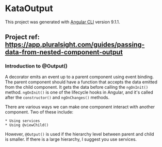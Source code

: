# KataOutput

This project was generated with [Angular CLI](https://github.com/angular/angular-cli) version 9.1.1.

## Project ref: <https://app.pluralsight.com/guides/passing-data-from-nested-component-output>

### Introduction to @Output()

A decorator emits an event up to a parent component using event binding. The parent component should have a function that accepts the data emitted from the child component. It gets the data before calling the ```ngOnInit()``` method.
```ngOnInit()``` is one of the lifecycle hooks in Angular, and it's called after the ```constructor()``` and ```ngOnChanges()``` methods.

There are various ways we can make one component interact with another component. Two of these include:

    * Using services
    * Using @viewChild()

However, ```@Output()``` is used if the hierarchy level between parent and child is smaller. If there is a large hierarchy, I suggest you use services.
